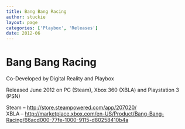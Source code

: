 ```yaml
---
title: Bang Bang Racing
author: stuckie
layout: page
categories: ['Playbox', 'Releases']
date: 2012-06
---
```

# Bang Bang Racing

Co-Developed by Digital Reality and Playbox

Released June 2012 on PC (Steam), Xbox 360 (XBLA) and Playstation 3 (PSN)

Steam &#8211; <http://store.steampowered.com/app/207020/>  
XBLA &#8211; <http://marketplace.xbox.com/en-US/Product/Bang-Bang-Racing/66acd000-77fe-1000-9115-d80258410b4a>